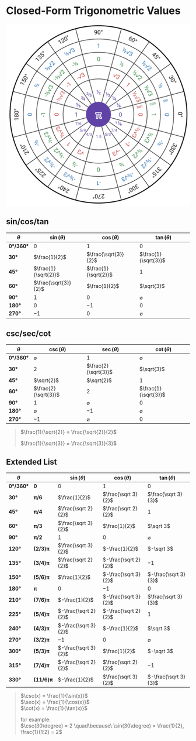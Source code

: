 # Closed-Form Trigonometric Values

![Circle with Trigonometric Values](https://raw.githubusercontent.com/damianc/math-notes/refs/heads/master/_images/trigonometry/trig-values-circle.png)

## sin/cos/tan

| $\theta$ | $\sin(\theta)$ | $\cos(\theta)$ | $\tan(\theta)$ |
|--|--|--|--|
| **0°/360°** | $0$ | $1$ | $0$ |
| **30°** | $\frac{1}{2}$ | $\frac{\sqrt{3}}{2}$ | $\frac{1}{\sqrt{3}}$ |
| **45°** | $\frac{1}{\sqrt{2}}$ | $\frac{1}{\sqrt{2}}$ | $1$ |
| **60°** | $\frac{\sqrt{3}}{2}$ | $\frac{1}{2}$ | $\sqrt{3}$ |
| **90°** | $1$ | $0$ | $\varnothing$ |
| **180°** | $0$ | $-1$ | $0$ |
| **270°** | $-1$ | $0$ | $\varnothing$ |

## csc/sec/cot

| $\theta$ | $\csc(\theta)$ | $\sec(\theta)$ | $\cot(\theta)$ |
|--|--|--|--|
| **0°/360°** | $\varnothing$ | $1$ | $\varnothing$ |
| **30°** | $2$ | $\frac{2}{\sqrt{3}}$ | $\sqrt{3}$ |
| **45°** | $\sqrt{2}$ | $\sqrt{2}$ | $1$ |
| **60°** | $\frac{2}{\sqrt{3}}$ | $2$ | $\frac{1}{\sqrt{3}}$ |
| **90°** | $1$ | $\varnothing$ | $0$ |
| **180°** | $\varnothing$ | $-1$ | $\varnothing$ |
| **270°** | $-1$ | $\varnothing$ | $0$ |

> $\frac{1}{\sqrt{2}} = \frac{\sqrt{2}}{2}$  
>   
> $\frac{1}{\sqrt{3}} = \frac{\sqrt{3}}{3}$

## Extended List

| $\theta$ | | $\sin(\theta)$ | $\cos(\theta)$ | $\tan(\theta)$ |
|--|--|--|--|--|
| **0°/360°** | **0** | $0$ | $1$ | $0$ |
| **30°** | **π/6** | $\frac{1}{2}$ | $\frac{\sqrt 3}{2}$ | $\frac{\sqrt 3}{3}$ |
| **45°** | **π/4** | $\frac{\sqrt 2}{2}$ | $\frac{\sqrt 2}{2}$ | $1$ |
| **60°** | **π/3** | $\frac{\sqrt 3}{2}$ | $\frac{1}{2}$ | $\sqrt 3$ |
| **90°** | **π/2** | $1$ | $0$ | $\varnothing$ |
| **120°** | **(2/3)π** | $\frac{\sqrt 3}{2}$ | $-\frac{1}{2}$ | $-\sqrt 3$ |
| **135°** | **(3/4)π** | $\frac{\sqrt 2}{2}$ | $-\frac{\sqrt 2}{2}$ | $-1$ |
| **150°** | **(5/6)π** | $\frac{1}{2}$ | $-\frac{\sqrt 3}{2}$ | $-\frac{\sqrt 3}{3}$ |
| **180°** | **π** | $0$ | $-1$ | $0$ |
| **210°** | **(7/6)π** | $-\frac{1}{2}$ | $-\frac{\sqrt 3}{2}$ | $\frac{\sqrt 3}{3}$ |
| **225°** | **(5/4)π** | $-\frac{\sqrt 2}{2}$ | $-\frac{\sqrt 2}{2}$ | $1$ |
| **240°** | **(4/3)π** | $-\frac{\sqrt 3}{2}$ | $-\frac{1}{2}$ | $\sqrt 3$ |
| **270°** | **(3/2)π** | $-1$ | $0$ | $\varnothing$ |
| **300°** | **(5/3)π** | $-\frac{\sqrt 3}{2}$ | $\frac{1}{2}$ | $-\sqrt 3$ |
| **315°** | **(7/4)π** | $-\frac{\sqrt 2}{2}$ | $\frac{\sqrt 2}{2}$ | $-1$ |
| **330°** | **(11/6)π** | $-\frac{1}{2}$ | $\frac{\sqrt 3}{2}$ | $-\frac{\sqrt 3}{3}$ |

> $\csc(x) = \frac{1}{\sin(x)}$  
> $\sec(x) = \frac{1}{\cos(x)}$  
> $\cot(x) = \frac{1}{\tan(x)}$  
>   
> for example:  
> $\csc(30\degree) = 2 \quad\because\  \sin(30\degree) = \frac{1}{2}, \frac{1}{1:2} = 2$

